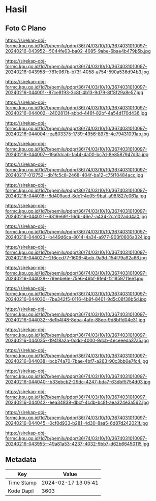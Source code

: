 # Hasil

## Foto C Plano

https://sirekap-obj-formc.kpu.go.id/1d7b/pemilu/pdpr/36/74/03/10/10/3674031010097-20240216-043952--5044fe63-ba02-4085-9abe-6bae4b479b5b.jpg

https://sirekap-obj-formc.kpu.go.id/1d7b/pemilu/pdpr/36/74/03/10/10/3674031010097-20240216-043958--781c067b-b73f-4058-a754-590a536d94b3.jpg

https://sirekap-obj-formc.kpu.go.id/1d7b/pemilu/pdpr/36/74/03/10/10/3674031010097-20240216-044001--87ce8193-3c8f-4b13-9d79-8ff8f29a8e57.jpg

https://sirekap-obj-formc.kpu.go.id/1d7b/pemilu/pdpr/36/74/03/10/10/3674031010097-20240216-044002--2402813f-abbd-446f-82bf-4a54d170d436.jpg

https://sirekap-obj-formc.kpu.go.id/1d7b/pemilu/pdpr/36/74/03/10/10/3674031010097-20240216-044004--ea803375-1739-4956-8975-4e79431091ab.jpg

https://sirekap-obj-formc.kpu.go.id/1d7b/pemilu/pdpr/36/74/03/10/10/3674031010097-20240216-044007--19a0dcab-fa44-4a00-bc7d-8e8587947d3a.jpg

https://sirekap-obj-formc.kpu.go.id/1d7b/pemilu/pdpr/36/74/03/10/10/3674031010097-20240217-012752--db1fc5c8-2468-404f-ba12-c75f10484acc.jpg

https://sirekap-obj-formc.kpu.go.id/1d7b/pemilu/pdpr/36/74/03/10/10/3674031010097-20240216-044018--8d409acd-8dc1-4e05-9baf-a98f827e061a.jpg

https://sirekap-obj-formc.kpu.go.id/1d7b/pemilu/pdpr/36/74/03/10/10/3674031010097-20240216-044021--6319e691-16db-46e7-a434-2ca102add4a0.jpg

https://sirekap-obj-formc.kpu.go.id/1d7b/pemilu/pdpr/36/74/03/10/10/3674031010097-20240216-044023--b449d6ca-8014-4a34-a977-903f0606a324.jpg

https://sirekap-obj-formc.kpu.go.id/1d7b/pemilu/pdpr/36/74/03/10/10/3674031010097-20240216-044027--2f6ccd77-1606-4bcb-9a9d-154f79a92a66.jpg

https://sirekap-obj-formc.kpu.go.id/1d7b/pemilu/pdpr/36/74/03/10/10/3674031010097-20240216-044028--79eebe6e-75e6-46bf-9fe4-f21859711ee1.jpg

https://sirekap-obj-formc.kpu.go.id/1d7b/pemilu/pdpr/36/74/03/10/10/3674031010097-20240216-044030--7be342f5-0116-4b9f-8401-9d5c08f38b5d.jpg

https://sirekap-obj-formc.kpu.go.id/1d7b/pemilu/pdpr/36/74/03/10/10/3674031010097-20240216-044032--8e1b4f48-8eba-4afe-88ee-9d8bffd04e31.jpg

https://sirekap-obj-formc.kpu.go.id/1d7b/pemilu/pdpr/36/74/03/10/10/3674031010097-20240216-044035--19418a2a-0cdd-4000-9dcb-4eceeeda37a5.jpg

https://sirekap-obj-formc.kpu.go.id/1d7b/pemilu/pdpr/36/74/03/10/10/3674031010097-20240216-044038--bcb74a70-7bae-4bf7-a263-90c3bb0e7fc4.jpg

https://sirekap-obj-formc.kpu.go.id/1d7b/pemilu/pdpr/36/74/03/10/10/3674031010097-20240216-044040--b33ebcb2-29dc-4247-bda7-63dbf5754d03.jpg

https://sirekap-obj-formc.kpu.go.id/1d7b/pemilu/pdpr/36/74/03/10/10/3674031010097-20240216-044042--eea34838-dbcf-4cdb-bc8f-aea324e3a562.jpg

https://sirekap-obj-formc.kpu.go.id/1d7b/pemilu/pdpr/36/74/03/10/10/3674031010097-20240216-044045--0cf0d933-b281-4d30-8aa5-6d87d242021f.jpg

https://sirekap-obj-formc.kpu.go.id/1d7b/pemilu/pdpr/36/74/03/10/10/3674031010097-20240216-043955--49a81a53-4237-4032-9bb7-d62b66450115.jpg


## Metadata

| Key        | Value               |
| ---------- | ------------------- |
| Time Stamp | 2024-02-17 13:05:41 |
| Kode Dapil | 3603                |



